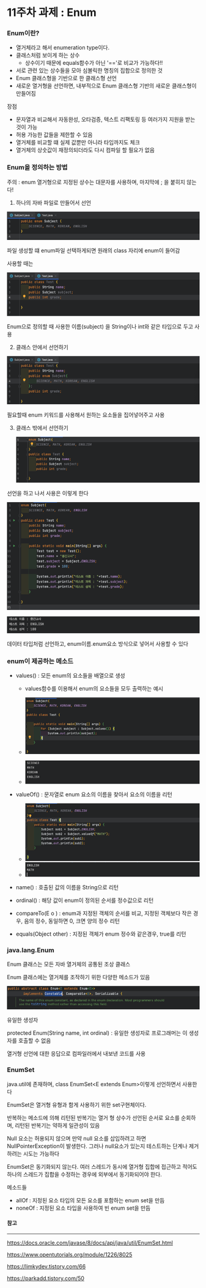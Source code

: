# 11주차 과제 : Enum

### Enum이란?

- 열거체라고 해서 enumeration type이다.
- 클래스처럼 보이게 하는 상수 
  - 상수이기 때문에 equals함수가 아닌 '=='로 비교가 가능하다!!
- 서로 관련 있는 상수들을 모아 심볼릭한 명칭의 집합으로 정의한 것
- Enum 클래스형을 기반으로 한 클래스형 선언
- 새로운 열거형을 선언하면, 내부적으로 Enum 클래스형 기반의 새로운 클래스형이 만들어짐



장점

- 문자열과 비교해서 자동완성, 오타검증, 텍스트 리팩토링 등 여러가지 지원을 받는 것이 가능
- 허용 가능한 값들을 제한할 수 있음
- 열거체를 비교할 떄 실제 값뿐만 아니라 타입까지도 체크
- 열거체의 상숫값이 재정의되더라도 다시 컴파일 할 필요가 없음



### Enum을 정의하는 방법

주의 : enum 열거형으로 지정된 상수는 대문자를 사용하며, 마지막에 ; 을 붙히지 않는다!

1. 하나의 자바 파일로 만들어서 선언

![enum1](./img/enum1.png)

파일 생성할 떄 enum파일 선택하게되면 원래의 class 자리에 enum이 들어감

사용할 때는 

 ![enum2](./img/enum2.png)

Enum으로 정의할 때 사용한 이름(subject) 을 String이나 int와 같은 타입으로 두고 사용



2. 클래스 안에서 선언하기

![enum3](./img/enum3.png)

필요할때 enum 키워드를 사용해서 원하는 요소들을 집어넣어주고 사용



3. 클래스 밖에서 선언하기

   ![enum4](./img/enum4.png)





선언을 하고 나서 사용은 이렇게 한다

![enum5](./img/enum5.png)

![enum6](./img/enum6.png)

데이터 타입처럼 선언하고, enum이름.enum요소 방식으로 넣어서 사용할 수 있다



### enum이 제공하는 메소드

- values() : 모든 enum의 요소들을 배열으로 생성

  - values함수를 이용해서 enum의 요소들을 모두 출력하는 예시

  - ![enum7](./img/enum7.png)
  - ![enum8](./img/enum8.png)

- valueOf() : 문자열로 enum 요소의 이름을 찾아서 요소의 이름을 리턴
  - ![enum9](./img/enum9.png)
  - ![enum10](./img/enum10.png)

- name() : 호출된 값의 이름을 String으로 리턴
- ordinal() : 해당 값이 enum이 정의된 순서를 정수값으로 리턴
- compareTo(E o ) : enum과 지정된 객체의 순서를 비교, 지정된 객체보다 작은 경우, 음의 정수, 동일하면 0, 크면 양의 정수 리턴
- equals(Object other) : 지정된 객체가 enum 정수와 같은경우, true를 리턴



### java.lang.Enum

Enum 클래스는 모든 자바 열거체의 공통된 조상 클래스

Enum 클래스에는 열거체를 조작하기 위한 다양한 메소드가 있음

![enum11](./img/enum11.png)

유일한 생성자

protected Enum(String name, int ordinal) : 유일한 생성자로 프로그래머는 이 생성자를 호출할 수 없음

열거형 선언에 대한 응답으로 컴파일러에서 내보낸 코드를 사용



### EnumSet

java.util에 존재하며, class EnumSet<E extends Enum<E>>이렇게 선언하면서 사용한다



EnumSet은 열거형 유형과 함게 사용하기 위한 set구현체이다. 

반복하는 메소드에 의해 리턴된 반복기는 열거 형 상수가 선언된 순서로 요소를 순회하며, 리턴된 반복기는 약하게 일관성이 있음

Null 요소는 허용되지 않으며 만약 null 요소를 삽입하려고 하면 NullPointerException이 발생한다. 그러나 null요소가 있는지 테스트하는 단계나 제거하려는 시도는 가능하다

EnumSet은 동기화되지 않는다. 여러 스레드가 동시에 열거형 집합에 접근하고 적어도 하나의 스레드가 집합을 수정하는 경우에 외부에서 동기화되어야 한다.



메소드들

- allOf : 지정된 요소 타입의 모든 요소를 포함하는 enum set을 만듬
- noneOf : 지정된 요소 타입을 사용하여 빈 enum set을 만듬











#### 참고

---

https://docs.oracle.com/javase/8/docs/api/java/util/EnumSet.html

https://www.opentutorials.org/module/1226/8025

https://limkydev.tistory.com/66

https://parkadd.tistory.com/50